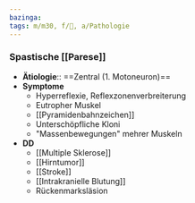 ```yaml
---
bazinga: 
tags: m/m30, f/🧠, a/Pathologie
---
```

### Spastische [[Parese]]
- **Ätiologie**:: ==Zentral (1. Motoneuron)==
- **Symptome**
	- Hyperreflexie, Reflexzonenverbreiterung
	- Eutropher Muskel
	- [[Pyramidenbahnzeichen]]
	- Unterschöpfliche Kloni
	- "Massenbewegungen" mehrer Muskeln
- **DD**
	- [[Multiple Sklerose]]
	- [[Hirntumor]]
	- [[Stroke]]
	- [[Intrakranielle Blutung]]
	- Rückenmarksläsion